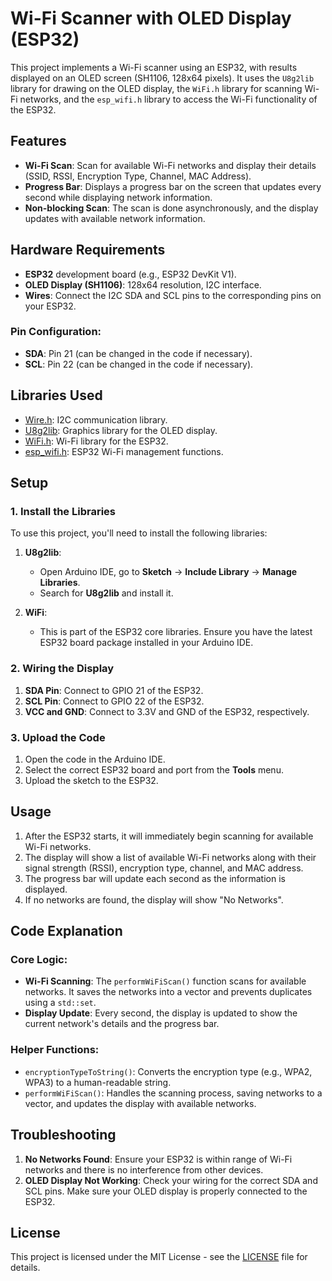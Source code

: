 # Wi-Fi Scanner with OLED Display (ESP32)

This project implements a Wi-Fi scanner using an ESP32, with results displayed on an OLED screen (SH1106, 128x64 pixels). It uses the `U8g2lib` library for drawing on the OLED display, the `WiFi.h` library for scanning Wi-Fi networks, and the `esp_wifi.h` library to access the Wi-Fi functionality of the ESP32.

## Features

- **Wi-Fi Scan**: Scan for available Wi-Fi networks and display their details (SSID, RSSI, Encryption Type, Channel, MAC Address).
- **Progress Bar**: Displays a progress bar on the screen that updates every second while displaying network information.
- **Non-blocking Scan**: The scan is done asynchronously, and the display updates with available network information.

## Hardware Requirements

- **ESP32** development board (e.g., ESP32 DevKit V1).
- **OLED Display (SH1106)**: 128x64 resolution, I2C interface.
- **Wires**: Connect the I2C SDA and SCL pins to the corresponding pins on your ESP32.

### Pin Configuration:

- **SDA**: Pin 21 (can be changed in the code if necessary).
- **SCL**: Pin 22 (can be changed in the code if necessary).

## Libraries Used

- [Wire.h](https://www.arduino.cc/en/Reference/Wire): I2C communication library.
- [U8g2lib](https://github.com/olikraus/U8g2_Arduino): Graphics library for the OLED display.
- [WiFi.h](https://github.com/espressif/arduino-esp32/tree/master/libraries/WiFi): Wi-Fi library for the ESP32.
- [esp_wifi.h](https://github.com/espressif/arduino-esp32/blob/master/libraries/WiFi/src/esp_wifi.h): ESP32 Wi-Fi management functions.

## Setup

### 1. Install the Libraries

To use this project, you'll need to install the following libraries:

1. **U8g2lib**:
    - Open Arduino IDE, go to **Sketch** → **Include Library** → **Manage Libraries**.
    - Search for **U8g2lib** and install it.

2. **WiFi**:
    - This is part of the ESP32 core libraries. Ensure you have the latest ESP32 board package installed in your Arduino IDE.

### 2. Wiring the Display

1. **SDA Pin**: Connect to GPIO 21 of the ESP32.
2. **SCL Pin**: Connect to GPIO 22 of the ESP32.
3. **VCC and GND**: Connect to 3.3V and GND of the ESP32, respectively.

### 3. Upload the Code

1. Open the code in the Arduino IDE.
2. Select the correct ESP32 board and port from the **Tools** menu.
3. Upload the sketch to the ESP32.

## Usage

1. After the ESP32 starts, it will immediately begin scanning for available Wi-Fi networks.
2. The display will show a list of available Wi-Fi networks along with their signal strength (RSSI), encryption type, channel, and MAC address.
3. The progress bar will update each second as the information is displayed.
4. If no networks are found, the display will show "No Networks".

## Code Explanation

### Core Logic:

- **Wi-Fi Scanning**: The `performWiFiScan()` function scans for available networks. It saves the networks into a vector and prevents duplicates using a `std::set`.
- **Display Update**: Every second, the display is updated to show the current network's details and the progress bar.
  
### Helper Functions:

- `encryptionTypeToString()`: Converts the encryption type (e.g., WPA2, WPA3) to a human-readable string.
- `performWiFiScan()`: Handles the scanning process, saving networks to a vector, and updates the display with available networks.

## Troubleshooting

1. **No Networks Found**: Ensure your ESP32 is within range of Wi-Fi networks and there is no interference from other devices.
2. **OLED Display Not Working**: Check your wiring for the correct SDA and SCL pins. Make sure your OLED display is properly connected to the ESP32.

## License

This project is licensed under the MIT License - see the [LICENSE](LICENSE) file for details.
